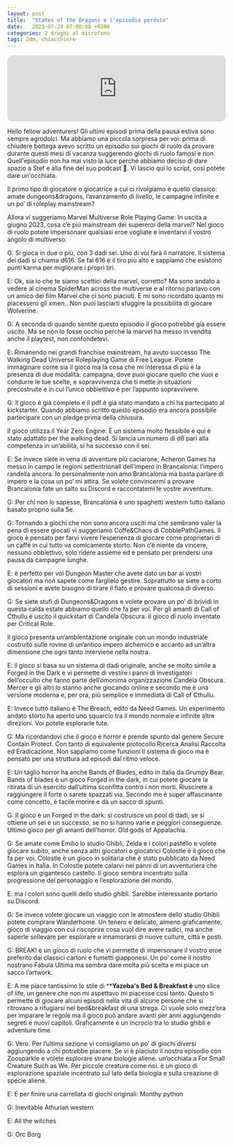 ```yaml
---
layout: post
title:  "States of the Dragons e l'episodio perduto"
date:   2023-07-24 07:00:00 +0200
categories: 2 draghi al microfono
tags: 2dm, chiacchiere
---
```

<iframe style="border-radius:12px" src="https://open.spotify.com/embed/episode/2qqe3VmpwF7yv2Rags36NJ?utm_source=generator" width="100%" height="152" frameBorder="0" allowfullscreen="" allow="autoplay; clipboard-write; encrypted-media; fullscreen; picture-in-picture" loading="lazy"></iframe>

Hello fellow adventurers!
Gli ultimi episodi prima della pausa estiva sono sempre agrodolci. Ma abbiamo una piccola sorpresa per voi: prima di chiudere bottega avevo scritto un episodio sui giochi di ruolo da provare durante questi mesi di vacanza suggerendo giochi di ruolo famosi e non. Quell'episodio non ha mai visto la luce perché abbiamo deciso di dare spazio a Stef e alla fine del suo podcast 🧛. Vi lascio qui lo script, così potete dare un'occhiata.

Il primo tipo di giocatore o giocatrice a cui ci rivolgiamo è quello classico: amate dungeons&dragons, l’avanzamento di livello, le campagne infinite e un po’ di roleplay mainstream?

Allora vi suggeriamo Marvel Multiverse Role Playing Game: In uscita a giugno 2023, cosa c’è più mainstream dei supereroi della marvel? Nel gioco di ruolo potete impersonare qualsiasi eroe vogliate e inventarvi il vostro angolo di multiverso.

G: Si gioca in due o più, con 3 dadi sei. Uno di voi farà il narratore. Il sistema dei dadi si chiama d616. Se fai 616 è il tiro più alto e sappiamo che esistono punti karma per migliorare i propri tiri.

E: Ok, sia io che te siamo scettici della marvel, corretto? Ma sono andato a vedere al cinema SpiderMan across the multiverse e al ritorno parlavo con un amico dei film Marvel che ci sono piaciuti. E mi sono ricordato quanto mi piacessero gli xmen…Non puoi lasciarti sfuggire la possibilità di giocare Wolverine.

G: A seconda di quando sentite questo episodio il gioco potrebbe già essere uscito. Ma se non lo fosse occhio perché la marvel ha messo in vendita anche il playtest, non confondetevi.

E: Rimanendo nei grandi franchise mainstream, ha avuto successo The Walking Dead Universe Roleplaying Game di Free League. Potete immaginare come sia il gioco ma la cosa che mi interessa di più è la presenza di due modalità: campagna, dove puoi giocare quello che vuoi e condurre le tue scelte, e sopravvivenza che ti mette in situazioni precostruite e in cui l’unico obbiettivo è per l’appunto sopravvivere.

G: Il gioco è già completo e il pdf è già stato mandato a chi ha partecipato al kickstarter. Quando abbiamo scritto questo episodio era ancora possibile partecipare con un pledge prima della chiusura.

Il gioco utilizza il Year Zero Engine. È un sistema molto flessibile e qui è stato adattato per the walking dead. Si lancia un numero di d6 pari alla competenza in un’abilità, si ha successo con il sei.

E: Se invece siete in vena di avventure più caciarone, Acheron Games ha messo in campo le regioni settentrionali dell’impero in Brancalonia: l’impero randella ancora. Io personalmente non amo Brancalonia ma basta parlare di impero e la cosa un po’ mi attira. Se volete convincermi a provare Brancalonia fate un salto su Discord e raccontatemi le vostre avventure.

G: Per chi non lo sapesse, Brancalonia è uno spaghetti western tutto italiano basato proprio sulla 5e.

G: Tornando a giochi che non sono ancora usciti ma che sembrano valer la pena di essere giocati vi suggeriamo Coffe&Chaos di CobblePathGames. Il gioco è pensato per farvi vivere l’esperienza di giocare come proprietari di un caffé in cui tutto va comicamente storto. Non c’è niente da vincere, nessuno obbiettivo, solo ridere assieme ed è pensato per prendersi una pausa da campagne lunghe.

E: è perfetto per voi Dungeon Master che avete dato un bar ai vostri giocatori ma non sapete come farglielo gestire. Soprattutto se siete a corto di sessioni e avete bisogno di tirare il fiato e provare qualcosa di diverso.

G: Se siete stufi di Dungeons&Dragons e volete provare un po’ di brividi in questa calda estate abbiamo quello che fa per voi. Per gli amanti di Call of Cthullu è uscito il quickstart di Candela Obscura. Il gioco di ruolo inventato per Critical Role.

Il gioco presenta un’ambientazione originale con un mondo industriale costruito sulle rovine di un’antico impero alchemico e accanto ad un’altra dimensione che ogni tanto interviene nella nostra.

E: il gioco si basa su un sistema di dadi originale, anche se molto simile a Forged in the Dark e vi permette di vestire i panni di investigatori dell’occulto che fanno parte dell’omonima organizzazione Candela Obscura. Mercer e gli altri lo stanno anche giocando online e secondo me è una versione moderna e, per ora, più semplice e immediata di Call of Cthullu.

E: Invece tutto italiano è The Breach, edito da Need Games. Un esperimento andato storto ha aperto uno squarcio tra il mondo normale e infinite altre direzioni. Voi potete esplorarle tute.

G: Ma ricordandovi che il gioco è horror e prende spunto dal genere Secure Contain Protect. Con tanto di equivalente protocollo Ricerca Analisi Raccolta ed Eradicazione. Non sappiamo come funzioni il sistema di gioco ma è pensato per una struttura ad episodi dal ritmo veloce.

E: Un taglio horror ha anche Bands of Blades, edito in italia da Grumpy Bear. Bands of blades è un gioco Forged in the dark, in cui potete giocare la ritirata di un esercito dall’ultima sconfitta contro i non morti. Riuscirete a raggiungere il forte o sarete spazzati via. Secondo me è super affascinante come concetto, è facile morire e dà un sacco di spunti.

G: Il gioco è un Forged in the dark: si costruisce un pool di dadi, se si ottiene un sei è un successo, se no si hanno varie e peggiori conseguenze.
Ultimo gioco per gli amanti dell’horror. Old gods of Appalachia.

G: Se amate come Emilio lo studio Ghibli, Zelda e i colori pastello e volete giocare subito, anche senza altri giocatori o giocatrici Colostle è il gioco che fa per voi. Colostle è un gioco in solitaria che è stato pubblicato da Need Games in Italia. In Colostle potete calarvi nei panni di un avventuriera che esplora un gigantesco castello. Il gioco sembra incentrato sulla progressione del personaggio e l’esplorazione del mondo.

E: ma i colori sono quelli dello studio ghibli. Sarebbe interessante portarlo su Discord.

G: Se invece volete giocare un viaggio con le atmosfere dello studio Ghibli potete comprare Wanderhome. Un tenero e delicato, almeno graficamente, gioco di viaggio con cui riscoprire cosa vuol dire avere radici, ma anche saperle sollevare per esplorare e innamorarsi di nuove culture, città e posti.

G: BREAK! è un gioco di ruolo che vi permette di impersonare il vostro eroe preferito dai classici cartoni e fumetti giapponesi. Un po’ come il nostro nostrano Fabula Ultima ma sembra dare molta più scelta e mi piace un sacco l’artwork.

E: A me piace tantissimo lo stile di ****Yazeba's Bed & Breakfast è** uno slice of life, un genere che non mi aspettavo mi piacesse così tanto. Questo ti permette di giocare alcuni episodi nella vita di alcune persone che si ritrovano a rifugiarsi nel bed&breakfast di una strega. Ci vuole solo mezz’ora per imparare le regole ma il gioco può andare avanti per anni aggiungendo segreti e nuovi capitoli. Graficamente è un incrocio tra lo studio ghibli e adventure time.

G: Vero. Per l’ultima sezione vi consigliamo un po’ di giochi diversi aggiungendo a chi potrebbe piacere. Se vi è piaciuto il nostro episodio con Zoosparkle e volete esplorare strane biologie aliene.   un’occhiata a For Small Creature Such as We. Per piccole creature come noi. è un gioco di esplorazione spaziale incentrato sul lato della biologia e sulla creazione di specie aliene.

E: E per finire una carrellata di giochi originali: Monthy python

G: Inevitable Athurian western

E: All the witches

G: Orc Borg
